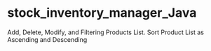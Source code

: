 # stock_inventory_manager_Java
 Add, Delete, Modify, and Filtering Products List. Sort Product List as Ascending and Descending
